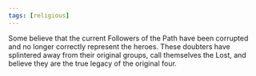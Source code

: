 ```yaml
---
tags: [religious]
---
```


Some believe that the current Followers of the Path have been corrupted and no longer correctly represent the heroes. These doubters have splintered away from their original groups, call themselves the Lost, and believe they are the true legacy of the original four.
